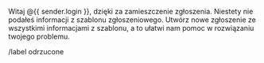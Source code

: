 Witaj @{{ sender.login }}, dzięki za zamieszczenie zgłoszenia. Niestety nie podałeś informacji z szablonu zgłoszeniowego. Utwórz nowe zgłoszenie ze wszystkimi informacjami z szablonu, a to ułatwi nam pomoc w rozwiązaniu twojego problemu.

/label odrzucone
